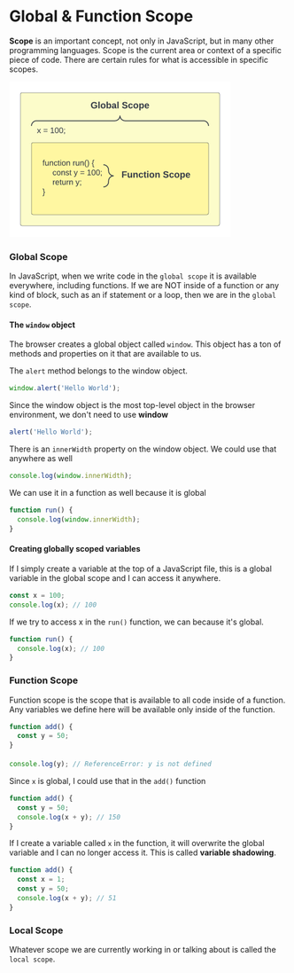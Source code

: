 # Global & Function Scope

**Scope** is an important concept, not only in JavaScript, but in many other programming languages. Scope is the current area or context of a specific piece of code. There are certain rules for what is accessible in specific scopes.

<img src="../images/function-scope.png" alt="" style="width: 400px" />

### Global Scope

In JavaScript, when we write code in the `global scope` it is available everywhere, including functions. If we are NOT inside of a function or any kind of block, such as an if statement or a loop, then we are in the `global scope`.

#### The `window` object

The browser creates a global object called `window`. This object has a ton of methods and properties on it that are available to us.

The `alert` method belongs to the window object.

```JavaScript
window.alert('Hello World');
```

Since the window object is the most top-level object in the browser environment, we don't need to use **window**

```JavaScript
alert('Hello World');
```

There is an `innerWidth` property on the window object. We could use that anywhere as well

```JavaScript
console.log(window.innerWidth);
```

We can use it in a function as well because it is global

```JavaScript
function run() {
  console.log(window.innerWidth);
}
```

#### Creating globally scoped variables

If I simply create a variable at the top of a JavaScript file, this is a global variable in the global scope and I can access it anywhere.

```js
const x = 100;
console.log(x); // 100
```

If we try to access x in the `run()` function, we can because it's global.

```JavaScript
function run() {
  console.log(x); // 100
}
```

### Function Scope

Function scope is the scope that is available to all code inside of a function. Any variables we define here will be available only inside of the function.

```js
function add() {
  const y = 50;
}

console.log(y); // ReferenceError: y is not defined
```

Since `x` is global, I could use that in the `add()` function

```js
function add() {
  const y = 50;
  console.log(x + y); // 150
}
```

If I create a variable called `x` in the function, it will overwrite the global variable and I can no longer access it. This is called **variable shadowing**.

```js
function add() {
  const x = 1;
  const y = 50;
  console.log(x + y); // 51
}
```

### Local Scope

Whatever scope we are currently working in or talking about is called the `local scope`.
